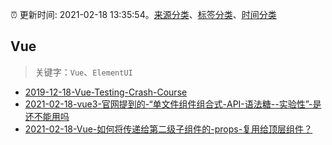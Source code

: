 :alarm_clock: 更新时间: 2021-02-18 13:35:54。[来源分类](../README.md)、[标签分类](../TAGS.md)、[时间分类](../TIMELINE.md)

## Vue


> 关键字：`Vue`、`ElementUI`



- [2019-12-18-Vue-Testing-Crash-Course](https://dev.to/blacksonic/vue-testing-crash-course-59kl) 
- [2021-02-18-vue3-官网提到的-“单文件组件组合式-API-语法糖-<script-setup>-实验性”-是还不能用吗](https://www.v2ex.com/t/754038) 
- [2021-02-18-Vue-如何将传递给第二级子组件的-props-复用给顶层组件？](https://www.v2ex.com/t/754007) 